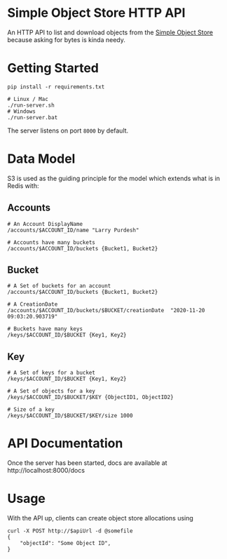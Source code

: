 # Simple Object Store HTTP API

An HTTP API to list and download objects from the [Simple Object Store](https://github.com/mrmod/data-putter) because asking for bytes is kinda needy.

# Getting Started

```
pip install -r requirements.txt

# Linux / Mac
./run-server.sh
# Windows
./run-server.bat
```

The server listens on port `8000` by default.

# Data Model

S3 is used as the guiding principle for the model which extends what is in Redis with:

## Accounts

```
# An Account DisplayName
/accounts/$ACCOUNT_ID/name "Larry Purdesh"

# Accounts have many buckets
/accounts/$ACCOUNT_ID/buckets {Bucket1, Bucket2}
```

## Bucket

```
# A Set of buckets for an account
/accounts/$ACCOUNT_ID/buckets {Bucket1, Bucket2}

# A CreationDate
/accounts/$ACCOUNT_ID/buckets/$BUCKET/creationDate  "2020-11-20 09:03:20.903719"

# Buckets have many keys
/keys/$ACCOUNT_ID/$BUCKET {Key1, Key2}
```

## Key

```
# A Set of keys for a bucket
/keys/$ACCOUNT_ID/$BUCKET {Key1, Key2}

# A Set of objects for a key
/keys/$ACCOUNT_ID/$BUCKET/$KEY {ObjectID1, ObjectID2}

# Size of a key
/keys/$ACCOUNT_ID/$BUCKET/$KEY/size 1000
```


# API Documentation

Once the server has been started, docs are available at http://localhost:8000/docs

# Usage

With the API up, clients can create object store allocations using

```
curl -X POST http://$apiUrl -d @somefile
{
    "objectId": "Some Object ID",
}
```